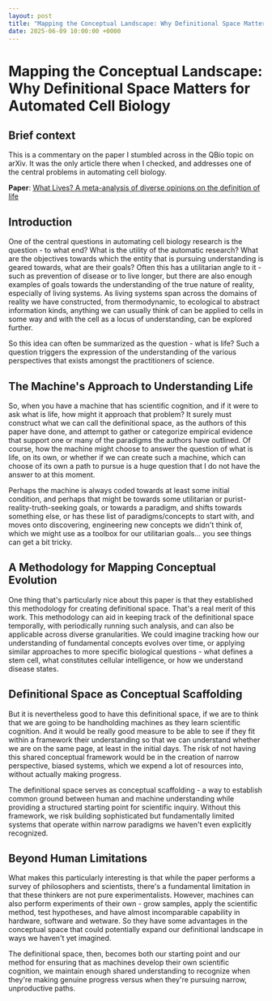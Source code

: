 ```yaml
---
layout: post
title: "Mapping the Conceptual Landscape: Why Definitional Space Matters for Automated Cell Biology"
date: 2025-06-09 10:00:00 +0000
---
```


# Mapping the Conceptual Landscape: Why Definitional Space Matters for Automated Cell Biology

## Brief context
This is a commentary on the paper I stumbled across in the QBio topic on arXiv. It was the only article there when I checked, and addresses one of the central problems in automating cell biology. 

**Paper**: [What Lives? A meta-analysis of diverse opinions on the definition of life](https://arxiv.org/abs/2505.15849)

## Introduction

One of the central questions in automating cell biology research is the question - to what end? What is the utility of the automatic research? What are the objectives towards which the entity that is pursuing understanding is geared towards, what are their goals? Often this has a utilitarian angle to it - such as prevention of disease or to live longer, but there are also enough examples of goals towards the understanding of the true nature of reality, especially of living systems. As living systems span across the domains of reality we have constructed, from thermodynamic, to ecological to abstract information kinds, anything we can usually think of can be applied to cells in some way and with the cell as a locus of understanding, can be explored further.

So this idea can often be summarized as the question - what is life? Such a question triggers the expression of the understanding of the various perspectives that exists amongst the practitioners of science.

## The Machine's Approach to Understanding Life

So, when you have a machine that has scientific cognition, and if it were to ask what is life, how might it approach that problem? It surely must construct what we can call the definitional space, as the authors of this paper have done, and attempt to gather or categorize empirical evidence that support one or many of the paradigms the authors have outlined. Of course, how the machine might choose to answer the question of what is life, on its own, or whether if we can create such a machine, which can choose of its own a path to pursue is a huge question that I do not have the answer to at this moment.

Perhaps the machine is always coded towards at least some initial condition, and perhaps that might be towards some utilitarian or purist-reality-truth-seeking goals, or towards a paradigm, and shifts towards something else, or has these list of paradigms/concepts to start with, and moves onto discovering, engineering new concepts we didn't think of, which we might use as a toolbox for our utilitarian goals... you see things can get a bit tricky.

## A Methodology for Mapping Conceptual Evolution

One thing that's particularly nice about this paper is that they established this methodology for creating definitional space. That's a real merit of this work. This methodology can aid in keeping track of the definitional space temporally, with periodically running such analysis, and can also be applicable across diverse granularities. We could imagine tracking how our understanding of fundamental concepts evolves over time, or applying similar approaches to more specific biological questions - what defines a stem cell, what constitutes cellular intelligence, or how we understand disease states.

## Definitional Space as Conceptual Scaffolding

But it is nevertheless good to have this definitional space, if we are to think that we are going to be handholding machines as they learn scientific cognition. And it would be really good measure to be able to see if they fit within a framework their understanding so that we can understand whether we are on the same page, at least in the initial days. The risk of not having this shared conceptual framework would be in the creation of narrow perspective, biased systems, which we expend a lot of resources into, without actually making progress.

The definitional space serves as conceptual scaffolding - a way to establish common ground between human and machine understanding while providing a structured starting point for scientific inquiry. Without this framework, we risk building sophisticated but fundamentally limited systems that operate within narrow paradigms we haven't even explicitly recognized.

## Beyond Human Limitations

What makes this particularly interesting is that while the paper performs a survey of philosophers and scientists, there's a fundamental limitation in that these thinkers are not pure experimentalists. However, machines can also perform experiments of their own - grow samples, apply the scientific method, test hypotheses, and have almost incomparable capability in hardware, software and wetware. So they have some advantages in the conceptual space that could potentially expand our definitional landscape in ways we haven't yet imagined.

The definitional space, then, becomes both our starting point and our method for ensuring that as machines develop their own scientific cognition, we maintain enough shared understanding to recognize when they're making genuine progress versus when they're pursuing narrow, unproductive paths.